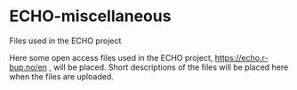 # ECHO-miscellaneous
Files used in the ECHO project

Here some open access files used in the ECHO project, https://echo.r-bup.no/en , will be placed. Short descriptions of the files will be placed here when the files are uploaded.
